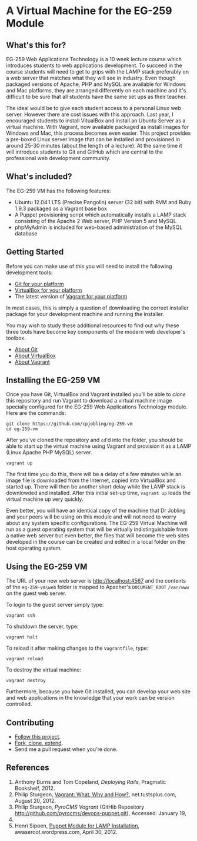 # A Virtual Machine for the EG-259 Module

## What's this for?

EG-259 Web Applications Technology is a 10 week lecture course which
introduces students to web applications development. To succeed in the
course students will need to get to grips with the LAMP stack preferably
on a web server that matches what they will see in industry. Even though
packaged versions of Apache, PHP and MySQL are available for Windows and
Mac platforms, they are arranged differently on each machine and it's
difficult to be sure that all students have the same set ups as their
teacher. 

The ideal would be to give each student access to a personal Linux web
server. However there are cost issues with this approach. Last year, I
encouraged students to install VitualBox and install an Ubuntu Server as
a virtual machine. With Vagrant, now available packaged as install
images for Windows and Mac, this process becomes even easier. This
project provides a pre-boxed Linux server image that can be installed
and provisioned in around 25-30 minutes (about the length of a lecture).
At the same time it will introduce students to Git and GitHub which are
central to the professional web development community.

## What's included?

The EG-259 VM has the following features:

- Ubuntu 12.04.1 LTS (Precise Pangolin) server (32 bit) with RVM and Ruby 1.9.3 packaged as a Vagrant base box
- A Puppet provisioning script which automatically installs a LAMP stack consisting of the Apache 2 Web server, PHP Version 5 and MySQL
- phpMyAdmin is included for web-based administration of the MySQL database

## Getting Started

Before you can make use of this you will need to install the following development tools:

- [Git for your platform](https://help.github.com/articles/set-up-git)
- [VirtualBox for your platform](https://www.virtualbox.org/wiki/Downloads)
- The latest version of [Vagrant for your platform](http://www.vagrantup.com/)

In most cases, this is simply a question of downloading the correct
installer package for your development machine and running the
installer.

You may wish to study these additional resources to find out why these
three tools have become key components of the modern web developer's
toolbox.

- [About Git](http://git-scm.com/documentation)
- [About VirtualBox](https://www.virtualbox.org/wiki/VirtualBox)
- [About Vagrant](http://docs.vagrantup.com/v1/docs/getting-started/index.html)



## Installing the EG-259 VM

Once you have Git, VirtualBox and Vagrant installed you'll be able to
*clone* this repository and run Vagrant to download a virtual machine
image specially configured for the EG-259 Web Applications Technology
module. Here are the commands:

    git clone https://github.com/cpjobling/eg-259-vm
    cd eg-259-vm

After you've cloned the repository and `cd`'d into the folder, you should be able to start up the
virtual machine using Vagrant and provision it as a LAMP (Linux
Apache PHP MySQL) server. 

    vagrant up 

The first time you do this, there will be a delay of a few minutes
while an image file is downloaded from the Internet, copied into VirtualBox and started up. There will then be another short delay while the LAMP stack is downlowded and installed. After this initial set-up time, `vagrant up` loads the virtual machine up very 
quickly.

Even better, you will have an identical copy
of the machine that Dr Jobling and your peers will be using on this
module and will not need to worry about any system specific
configurations. The EG-259 Virtual Machine will run as a guest operating
system that will be virtually indistinguishable from a native web server
but even better, the files that will become the web sites developed in
the course can be created and edited in a local folder on the host
operating system.



## Using the EG-259 VM

The URL of your new web server is <http://localhost:4567> and the contents of the
`eg-259-vm\web` folder is mapped to Apacher's `DOCUMENT_ROOT` `/var/www` on the guest web server.

To login to the guest server simply type:

    vagrant ssh  

To shutdown the server, type:

    vagrant halt

To reload it after making changes to the `Vagrantfile`, type:

    vagrant reload

To destroy the virtual machine:

    vagrant destroy

Furthermore, because you have Git installed, you can develop your web
site and web applications in the knowledge that your work can be version
controlled.

## Contributing

- [Follow this project](https://help.github.com/articles/be-social). 
- [Fork, clone, extend](https://help.github.com/articles/fork-a-repo). 
- Send me a pull request when you're done.

## References

1. Anthony Burns and Tom Copeland, *Deploying Rails*, Pragmatic
   Bookshelf, 2012.
2. Philip Sturgeon, [Vagrant: What, Why and
   How?](http://net.tutsplus.com/tutorials/php/vagrant-what-why-and-how/),
net.tustsplus.com, August 20, 2012. 
3. Philip Sturgeon, *PyroCMS Vagrant* (GitHib Repository
   <http://github.com/pyrocms/devops-puppet.git>), Accessed: January 19,
2013.
4. Henri Sipoen, [Puppet Module for LAMP
   Installation](http://awaseroot.wordpress.com/2012/04/30/puppet-module-for-lamp-installation/),
awaseroot.wordpress.com, April 30, 2012.


